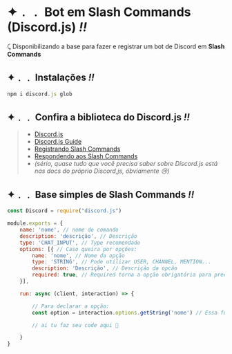 # **✦﹒﹒ Bot em Slash Commands (Discord.js) *!!***
⤹ Disponibilizando a base para fazer e registrar um bot de Discord em **Slash Commands**

## **✦﹒﹒ Instalações *!!***
```js
npm i discord.js glob
```

## **✦﹒﹒ Confira a biblioteca do Discord.js *!!***
> - [Discord.js](https://discord.js.org/#/)
> - [Discord.js Guide](https://discordjs.guide/#before-you-begin)
> - [Registrando Slash Commands](https://discordjs.guide/interactions/registering-slash-commands.html#options)
> - [Respondendo aos Slash Commands](https://discordjs.guide/interactions/replying-to-slash-commands.html#receiving-interactions)
> - *(sério, quase tudo que você precisa saber sobre Discord.js está nas docs do próprio Discord,js, óbviamente 😢)*

## **✦﹒﹒ Base simples de Slash Commands *!!***
```js
const Discord = require("discord.js")

module.exports = {
    name: 'nome', // nome do comando
    description: 'descrição', // Descrição
    type: 'CHAT_INPUT', // Type recomendado
    options: [{ // Caso queira por opções:
        name: 'nome', // Nome da opção
        type: 'STRING', // Pode utilizar USER, CHANNEL, MENTION...
        description: 'Descrição', // Descrição da opcão
        required: true, // Required torna a opção obrigatória para preenchimento. Caso não queira é só alterar para false
    }],

    run: async (client, interaction) => {

        // Para declarar a opção:
        const option = interaction.options.getString('nome') // Essa função pega a opção string, funções mais usadas: getNumber, getChannel e getUser

        // ai tu faz seu code aqui 💞

    }
}
```
